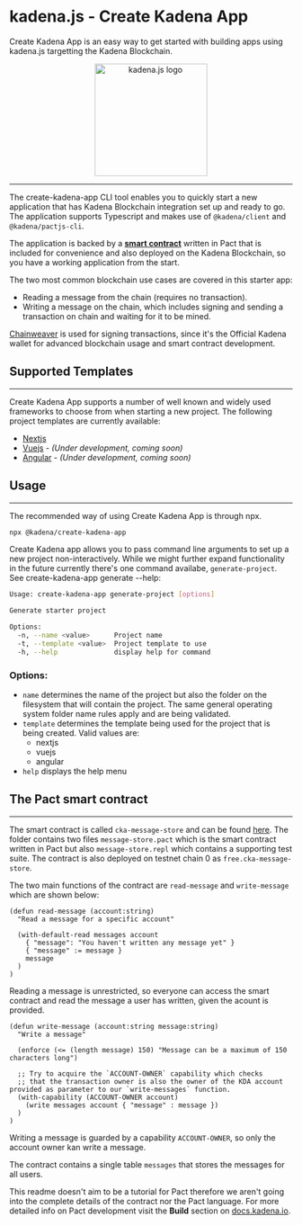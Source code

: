 # kadena.js - Create Kadena App

Create Kadena App is an easy way to get started with building apps using kadena.js targetting the Kadena Blockchain.

<p align="center">
  <picture>
    <source srcset="https://github.com/kadena-community/kadena.js/raw/master/common/images/Kadena.JS_logo-white.png" media="(prefers-color-scheme: dark)"/>
    <img src="https://github.com/kadena-community/kadena.js/raw/master/common/images/Kadena.JS_logo-black.png" width="200" alt="kadena.js logo" />
  </picture>
</p>

<hr>

The create-kadena-app CLI tool enables you to quickly start a new application that has Kadena Blockchain integration set up and ready to go. The application supports Typescript and makes use of `@kadena/client` and `@kadena/pactjs-cli`.

The application is backed by a [**smart contract**](##The-Pact-smart-contract) written in Pact that is included for convenience and also deployed on the Kadena Blockchain, so you have a working application from the start.

The two most common blockchain use cases are covered in this starter app:
- Reading a message from the chain (requires no transaction).
- Writing a message on the chain, which includes signing and sending a transaction on chain and waiting for it to be mined.

[Chainweaver](https://docs.kadena.io/basics/chainweaver/chainweaver-user-guide) is used for signing transactions, since it's the Official Kadena wallet for advanced blockchain usage and smart contract development.

## Supported Templates
<hr>
Create Kadena App supports a number of well known and widely used frameworks to choose from when starting a new project. The following project templates are currently available:

- [Nextjs](https://nextjs.org/)
- [Vuejs](https://vuejs.org/) - *(Under development, coming soon)*
- [Angular](https://angular.io/) - *(Under development, coming soon)*

## Usage
<hr>
The recommended way of using Create Kadena App is through npx.

```sh
npx @kadena/create-kadena-app
```

Create Kadena app allows you to pass command line arguments to set up a new project non-interactively. While we might further expand functionality in the future currently there's one command availabe, `generate-project`. See create-kadena-app generate --help:

```sh
Usage: create-kadena-app generate-project [options]

Generate starter project

Options:
  -n, --name <value>      Project name
  -t, --template <value>  Project template to use
  -h, --help              display help for command
```

### Options:

- `name` determines the name of the project but also the folder on the filesystem that will contain the project. The same general operating system folder name rules apply and are being validated.
- `template` determines the template being used for the project that is being created. Valid values are:
    - nextjs
    - vuejs
    - angular
- `help` displays the help menu


## The Pact smart contract

<hr>

The smart contract is called `cka-message-store` and can be found [here](https://github.com/kadena-community/kadena.js/tree/master/packages/tools/create-kadena-app/pact). The folder contains two files `message-store.pact` which is the smart contract written in Pact but also `message-store.repl` which contains a supporting test suite. The contract is also deployed on testnet chain 0 as `free.cka-message-store`.

The two main functions of the contract are `read-message` and `write-message` which are shown below:

    (defun read-message (account:string)
      "Read a message for a specific account"

      (with-default-read messages account
        { "message": "You haven't written any message yet" }
        { "message" := message }
        message
      )
    )

Reading a message is unrestricted, so everyone can access the smart contract and read the message a user has written, given the acount is provided.

    (defun write-message (account:string message:string)
      "Write a message"

      (enforce (<= (length message) 150) "Message can be a maximum of 150 characters long")

      ;; Try to acquire the `ACCOUNT-OWNER` capability which checks
      ;; that the transaction owner is also the owner of the KDA account provided as parameter to our `write-messages` function.
      (with-capability (ACCOUNT-OWNER account)
        (write messages account { "message" : message })
      )
    )

Writing a message is guarded by a capability `ACCOUNT-OWNER`, so only the account owner kan write a message.

The contract contains a single table `messages` that stores the messages for all users.

This readme doesn't aim to be a tutorial for Pact therefore we aren't going into the complete details of the contract nor the Pact language. For more detailed info on Pact development visit the **Build** section on [docs.kadena.io](https://docs.kadena.io/).
